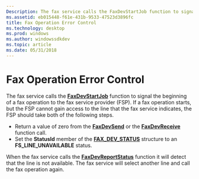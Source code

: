 ```yaml
---
Description: The fax service calls the FaxDevStartJob function to signal the beginning of a fax operation to the fax service provider (FSP).
ms.assetid: eb015448-f61e-431b-9533-47523d3896fc
title: Fax Operation Error Control
ms.technology: desktop
ms.prod: windows
ms.author: windowssdkdev
ms.topic: article
ms.date: 05/31/2018
---
```


# Fax Operation Error Control

The fax service calls the [**FaxDevStartJob**](/previous-versions/windows/desktop/api/FaxDev/nf-faxdev-faxdevstartjob) function to signal the beginning of a fax operation to the fax service provider (FSP). If a fax operation starts, but the FSP cannot gain access to the line that the fax service indicates, the FSP should take both of the following steps.

-   Return a value of zero from the [**FaxDevSend**](/previous-versions/windows/desktop/api/FaxDev/nf-faxdev-faxdevsend) or the [**FaxDevReceive**](/previous-versions/windows/desktop/api/FaxDev/nf-faxdev-faxdevreceive) function call.
-   Set the **StatusId** member of the [**FAX\_DEV\_STATUS**](/previous-versions/windows/desktop/api/FaxDev/ns-faxdev-_fax_dev_status) structure to an **FS\_LINE\_UNAVAILABLE** status.

When the fax service calls the [**FaxDevReportStatus**](/previous-versions/windows/desktop/api/FaxDev/nf-faxdev-faxdevreportstatus) function it will detect that the line is not available. The fax service will select another line and call the fax operation again.

 

 



